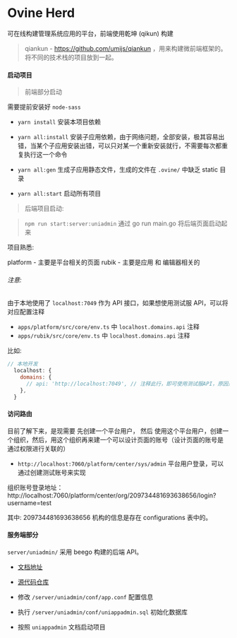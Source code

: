 # Ovine Herd

可在线构建管理系统应用的平台，前端使用乾坤 (qikun) 构建

> qiankun - https://github.com/umijs/qiankun ，用来构建微前端框架的。将不同的技术栈的项目放到一起。

#### 启动项目

> 前端部分启动

需要提前安装好 `node-sass`

- `yarn install` 安装本项目依赖
- `yarn all:install` 安装子应用依赖，由于网络问题，全部安装，极其容易出错，当某个子应用安装出错，可以只对某一个重新安装就行，不需要每次都重复执行这一个命令

- `yarn all:gen` 生成子应用静态文件，生成的文件在 `.ovine/` 中缺乏 static 目录
- `yarn all:start` 启动所有项目

> 后端项目启动:

> `npm run start:server:uniadmin` 通过 go run main.go 将后端页面启动起来

项目熟悉:

platform - 主要是平台相关的页面
rubik - 主要是应用 和 编辑器相关的

###### 注意:

由于本地使用了 `localhost:7049` 作为 API 接口，如果想使用测试服 API，可以将对应配置注释

- `apps/platform/src/core/env.ts` 中 `localhost.domains.api` 注释
- `apps/rubik/src/core/env.ts` 中 `localhost.domains.api` 注释

比如:

```javascript
// 本地开发
  localhost: {
    domains: {
      // api: 'http://localhost:7049', // 注释此行，即可使用测试服API，原因是默认就是测试服务器的 API
    },
  }
```

#### 访问路由

目前了解下来，是现需要 先创建一个平台用户， 然后 使用这个平台用户，创建一个组织，然后，用这个组织再来建一个可以设计页面的账号（设计页面的账号是 通过权限进行关联的）

- `http://localhost:7060/platform/center/sys/admin` 平台用户登录，可以通过创建测试账号来实现

组织账号登录地址： http://localhost:7060/platform/center/org/209734481693638656/login?username=test

其中: 209734481693638656 机构的信息是存在 configurations 表中的。

#### 服务端部分

`server/uniadmin/` 采用 beego 构建的后端 API。

- [文档地址](http://doc.uniappadmin.cn/docs/baser_service/explain)
- [源代码仓库](https://gitee.com/uniappadmin/uniappadmin)

- 修改 `/server/uniadmin/conf/app.conf` 配置信息
- 执行 `/server/uniadmin/conf/uniappadmin.sql` 初始化数据库
- 按照 `uniappadmin` 文档启动项目
